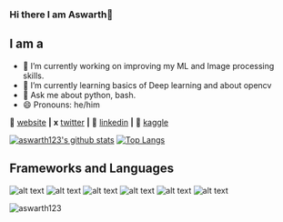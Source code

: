 ### Hi there I am Aswarth👋
## I am a 


- 🔭 I’m currently working on improving my ML and Image processing skills.
- 🌱 I’m currently learning basics of Deep learning and about opencv
- 💬 Ask me about python, bash.
- 😄 Pronouns: he/him

🏡 [website][website] **|** 
**x**  [twitter][twitter] **|**
👔 [linkedin][linkedin] **|**
🔭 [kaggle][kaggle]

[website]: https://aswarth123.github.io/
[linkedin]:https://www.linkedin.com/in/aswarth-narayana-c-v-62a0b0198/
[twitter]:https://twitter.com/c_aswarth
[kaggle]: https://www.kaggle.com/aswarthnarayanacv

[![aswarth123's github stats](https://github-readme-stats.vercel.app/api?username=aswarth123)](https://github.com/anuraghazra/github-readme-stats)                 [![Top Langs](https://github-readme-stats.vercel.app/api/top-langs/?username=aswarth123&layout=compact)](https://github.com/anuraghazra/github-readme-stats)

## Frameworks and Languages
![alt text](https://img.icons8.com/color/96/000000/tensorflow.png) ![alt text](https://img.icons8.com/color/96/000000/python.png)  ![alt text](https://img.icons8.com/color/96/000000/java-coffee-cup-logo.png)  ![alt text](https://img.icons8.com/color/96/000000/postgreesql.png) ![alt text](https://img.icons8.com/color/96/000000/javascript.png) ![alt text](https://img.icons8.com/color/96/000000/c-plus-plus-logo.png)
<p align="left"> <img src="https://komarev.com/ghpvc/?username=aswarth123&label=Profile%20views&color=0e75b6&style=flat" alt="aswarth123" /> </p>
